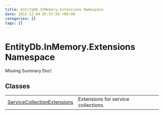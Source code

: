 ```yaml
---
title: EntityDb.InMemory.Extensions Namespace
date: 2022-12-04 07:57:59 +00:00
categories: []
tags: []
---
```


# EntityDb.InMemory.Extensions Namespace
Missing Summary Doc!
## Classes
<table><tr><td><a href='dotnet/entitydb.inmemory.extensions.servicecollectionextensions'>ServiceCollectionExtensions</a></td><td>
Extensions for service collections.
</td></tr></table>
